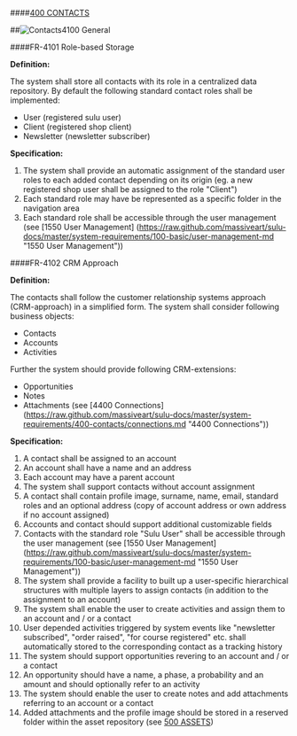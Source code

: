 ####[400 CONTACTS](https://github.com/massiveart/sulu-docs/tree/master/system-requirements/400-contacts "400 CONTACTS")

##![Contacts](https://raw.github.com/massiveart/sulu-docs/master/system-requirements/images/contacts.png)4100 General

####FR-4101 Role-based Storage

**Definition:**

The system shall store all contacts with its role in a centralized data repository. By default the following standard contact roles shall be implemented:

* User (registered sulu user)
* Client (registered shop client)
* Newsletter (newsletter subscriber)

**Specification:**

1. The system shall provide an automatic assignment of the standard user roles to each added contact depending on its origin (eg. a new registered shop user shall be assigned to the role "Client")
2. Each standard role may have be represented as a specific folder in the navigation area
3. Each standard role shall be accessible through the user management (see [1550 User Management] (https://raw.github.com/massiveart/sulu-docs/master/system-requirements/100-basic/user-management-md "1550 User Management"))


####FR-4102 CRM Approach

**Definition:**

The contacts shall follow the customer relationship systems approach (CRM-approach) in a simplified form. The system shall consider following business objects:

* Contacts
* Accounts
* Activities

Further the system should provide following CRM-extensions:

* Opportunities
* Notes
* Attachments (see [4400 Connections] (https://raw.github.com/massiveart/sulu-docs/master/system-requirements/400-contacts/connections.md "4400 Connections"))

**Specification:**

1. A contact shall be assigned to an account
1. An account shall have a name and an address
1. Each account may have a parent account
1. The system shall support contacts without account assignment
1. A contact shall contain profile image, surname, name, email, standard roles and an optional address (copy of account address or own address if no account assigned)
1. Accounts and contact should support additional customizable fields
1. Contacts with the standard role "Sulu User" shall be accessible through the user management (see [1550 User Management] (https://raw.github.com/massiveart/sulu-docs/master/system-requirements/100-basic/user-management-md "1550 User Management"))
1. The system shall provide a facility to built up a user-specific hierarchical structures with multiple layers to assign contacts (in addition to the assignment to an account)
1. The system shall enable the user to create activities and assign them to an account and / or a contact
1. User depended activities triggered by system events like "newsletter subscribed", "order raised", "for course registered" etc. shall automatically stored to the corresponding contact as a tracking history
1. The system should support opportunities revering to an account and / or a contact 
1. An opportunity should have a name, a phase, a probability and an amount and should optionally refer to an activity
1. The system should enable the user to create notes and add attachments referring to an account or a contact
1. Added attachments and the profile image should be stored in a reserved folder within the asset repository (see [500 ASSETS](https://raw.github.com/massiveart/sulu-docs/master/system-requirements/500-assets/ "500 ASSETS"))
